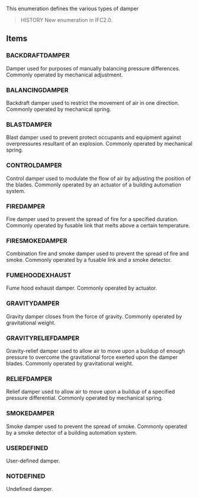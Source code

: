 This enumeration defines the various types of damper

<!-- end of short definition -->


> HISTORY New enumeration in IFC2.0.

## Items

### BACKDRAFTDAMPER
Damper used for purposes of manually balancing pressure differences. Commonly operated by mechanical adjustment.

### BALANCINGDAMPER
Backdraft damper used to restrict the movement of air in one direction. Commonly operated by mechanical spring.

### BLASTDAMPER
Blast damper used to prevent protect occupants and equipment against overpressures resultant of an explosion. Commonly operated by mechanical spring.

### CONTROLDAMPER
Control damper used to modulate the flow of air by adjusting the position of the blades. Commonly operated by an actuator of a building automation system.

### FIREDAMPER
Fire damper used to prevent the spread of fire for a specified duration. Commonly operated by fusable link that melts above a certain temperature.

### FIRESMOKEDAMPER
Combination fire and smoke damper used to prevent the spread of fire and smoke. Commonly operated by a fusable link and a smoke detector.

### FUMEHOODEXHAUST
Fume hood exhaust damper. Commonly operated by actuator.

### GRAVITYDAMPER
Gravity damper closes from the force of gravity. Commonly operated by gravitational weight.

### GRAVITYRELIEFDAMPER
Gravity-relief damper used to allow air to move upon a buildup of enough pressure to overcome the gravitational force exerted upon the damper blades. Commonly operated by gravitational weight.

### RELIEFDAMPER
Relief damper used to allow air to move upon a buildup of a specified pressure differential. Commonly operated by mechanical spring.

### SMOKEDAMPER
Smoke damper used to prevent the spread of smoke. Commonly operated by a smoke detector of a building automation system.

### USERDEFINED
User-defined damper.

### NOTDEFINED
Undefined damper.
